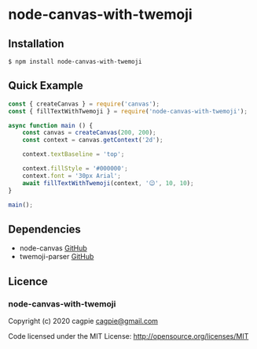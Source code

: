 # node-canvas-with-twemoji

## Installation
```shell
$ npm install node-canvas-with-twemoji
```

## Quick Example
```javascript
const { createCanvas } = require('canvas');
const { fillTextWithTwemoji } = require('node-canvas-with-twemoji');

async function main () {
    const canvas = createCanvas(200, 200);
    const context = canvas.getContext('2d');

    context.textBaseline = 'top';

    context.fillStyle = '#000000';
    context.font = '30px Arial';
    await fillTextWithTwemoji(context, '😉', 10, 10);
}

main();
```

## Dependencies

- node-canvas [GitHub](https://github.com/Automattic/node-canvas)
- twemoji-parser [GitHub](https://github.com/twitter/twemoji-parser)

## Licence

### node-canvas-with-twemoji

Copyright (c) 2020 cagpie <cagpie@gmail.com>

Code licensed under the MIT License: http://opensource.org/licenses/MIT
